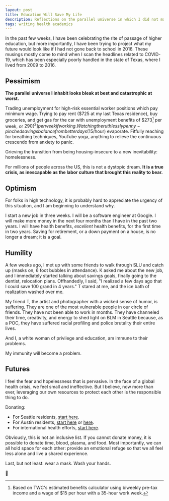 ```yaml
---
layout: post
title: Education Will Save My Life
description: Reflections on the parallel universe in which I did not matriculate in 2016 and study computer science, and thoughts on what to do now as a human staring at a pandemic future.
tags: writing health academics
---
```


In the past few weeks, I have been celebrating the rite of passage of 
higher education, but more importantly, I have been trying to project 
what my future would look like if I had not gone back to school in 2016. 
These musings mostly come to mind when I scan the headlines related to 
COVID-19, which has been especially poorly handled in the state of 
Texas, where I lived from 2009 to 2016.

## Pessimism

**The parallel universe I inhabit looks bleak at best and catastrophic 
at worst.**

Trading unemployment for high-risk essential worker positions which pay 
minimum wage. Trying to pay rent ($725 at my last Texas residence), 
buy groceries, and get gas for the car with 
unemployment benefits of $273[^1] per week, or $290[^2] per week if 
working. Watching the ruthlessly penny-pinched savings balance from 
better days ($15/hour) evaporate. Fitfully reaching for breathing 
techniques, YouTube yoga, anything to relieve the continuous crescendo 
from anxiety to panic. 

Grieving the transition from being housing-insecure 
to a new inevitability: homelessness.

For millions of people across the US, this is not a dystopic 
dream. **It is a true crisis, as inescapable as the labor culture 
that brought this reality to bear.** 

## Optimism

For folks in high technology, it is probably hard to appreciate the urgency 
of this situation, and I am beginning to understand why.

I start a new job in three weeks. I will be a software engineer at Google. 
I will make more money in the next four months than I have in the past 
two years. I will have health benefits, _excellent_ health benefits, for the 
first time in two years. Saving for retirement, or a down payment on 
a house, is no longer a dream; it is a goal.

## Humility

A few weeks ago, I met up with some friends to walk through SLU and 
catch up (masks on, 6 foot bubbles in attendance). K asked me about the new 
job, and I immediately started talking about savings goals, finally going 
to the dentist, relocation plans. Offhandedly, I said, "I realized a few 
days ago that I could save 100 grand in 4 years." T stared at me, and the 
ice bath of realization washed over me. 

My friend T, the artist and photographer with a wicked sense of humor, 
is suffering. They are one of the most vulnerable people in our circle 
of friends. They have not been able to work in months. They have 
channeled their time, creativity, and energy to shed light on BLM in Seattle 
because, as a POC, they have suffered racial profiling and police brutality 
their entire lives.

And I, a white woman of privilege and education, am immune to their 
problems.

My immunity will become a problem.

## Futures

I feel the fear and hopelessness that is pervasive. In the face of a 
global health crisis, we feel small and ineffective. But I believe, 
now more than ever, leveraging our own resources to protect each other 
is the responsible thing to do.

Donating:
* For Seattle residents, [start here](http://www.seattle.gov/mayor/covid-19#iwanttodonatevolunteer).
* For Austin residents, [start here](https://downtownaustin.com/blog/help/) or [here](https://www.givingcityaustin.com/volunteering/covid-19-list-of-ways-to-donate-to-help-austin-area-unemployed-health-care-workers-families-and-more/).
* For international health efforts, [start here](https://covid19responsefund.org/en/).

Obviously, this is not an inclusive list. If you cannot donate money, 
it is possible to donate time, blood, plasma, and food. Most importantly, 
we can all hold space for each other: provide an emotional refuge so 
that we all feel less alone and live a shared experience.

Last, but not least: wear a mask. Wash your hands. 

:dart:

[^1]: Based on TWC's estimated benefits calculator using biweekly pre-tax income and a wage of $15 per hour with a 35-hour work week.
[^2]: Pre-tax income for 40-hour work weeks at federal minimum wage. Add 25% if working as a grocery store cashier ($9/hour).

